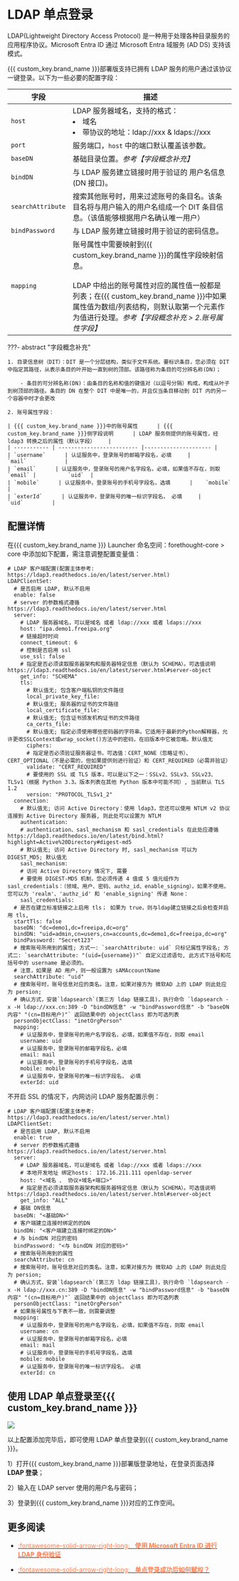 # LDAP 单点登录

LDAP(Lightweight Directory Access Protocol) 是一种用于处理各种目录服务的应用程序协议。Microsoft Entra ID 通过 Microsoft Entra 域服务 (AD DS) 支持该模式。

{{{ custom_key.brand_name }}}部署版支持已拥有 LDAP 服务的用户通过该协议一键登录。以下为一些必要的配置字段：

| 字段      | 描述                          |
| ----------- | ------------------------------------ |
| `host`      | LDAP 服务器域名，支持的格式：<br /><li>域名 <br /><li>带协议的地址：ldap://xxx & ldaps://xxx                          |
| `port`      | 服务端口，`host` 中的端口默认覆盖该参数。                          |
| `baseDN`      | 基础目录位置。*参考【字段概念补充】*                   |
| `bindDN`      | 与 LDAP 服务建立链接时用于验证的 用户名信息(DN 接口)。       |
| `searchAttribute`      | 搜索其他账号时，用来过滤账号的条目名。该条目名将与用户输入的用户名组成一个 DIT 条目信息。（该值能够根据用户名确认唯一用户）                 |
| `bindPassword`      | 与 LDAP 服务建立链接时用于验证的密码信息。                          |
| `mapping`      | 账号属性中需要映射到{{{ custom_key.brand_name }}}的属性字段映射信息。<br /><br />LDAP 中给出的账号属性对应的属性值一般都是列表；在{{{ custom_key.brand_name }}}中如果属性值为数组/列表结构，则默认取第一个元素作为值进行处理。*参考【字段概念补充 > 2.账号属性字段】*                          |


???- abstract "字段概念补充"

    1. 目录信息树（DIT）：DIT 是一个分层结构，类似于文件系统。要标识条目，您必须在 DIT 中指定其路径，从表示条目的叶开始一直到树的顶部。该路径称为条目的可分辨名称(DN)；
        
        - 条目的可分辨名称(DN)：由条目的名称和值的键值对（以逗号分隔）构成，构成从叶子到树顶部的路径。条目的 DN 在整个 DIT 中是唯一的，并且仅当条目移动到 DIT 内的另一个容器中时才会更改

    2. 账号属性字段：
  
    | {{{ custom_key.brand_name }}}中的账号属性      | {{{ custom_key.brand_name }}}侧字段说明      | LDAP 服务侧提供的账号属性，经 ldap3 转换之后的属性（默认字段）    |
    | ----------- | ------------------------- |--------------------- |
    | `username`      | 认证服务中，登录账号的邮箱字段名，必填     |           `mail`            |
    | `email`      | 认证服务中，登录账号的用户名字段名，必填，如果值不存在，则取 `email`	|          `uid`  |
    | `mobile`      | 认证服务中，登录账号的手机号字段名，选填      |    `mobile`                   |
    | `exterId`      | 认证服务中，登录账号的唯一标识字段名， 必填	  |              `uid`         |


## 配置详情

在{{{ custom_key.brand_name }}} Launcher 命名空间：forethought-core > core 中添加如下配置，需注意调整配置变量值：


```
# LDAP 客户端配置(配置主体参考: https://ldap3.readthedocs.io/en/latest/server.html)
LDAPClientSet:
  # 是否启用 LDAP, 默认不启用
  enable: false
  # server 的参数格式遵循 https://ldap3.readthedocs.io/en/latest/server.html
  server:
    # LDAP 服务器域名，可以是域名 或者 ldap://xxx 或者 ldaps://xxx
    host: "ipa.demo1.freeipa.org"
    # 链接超时时间
    connect_timeout: 6
    # 控制是否启用 ssl
    use_ssl: false
    # 指定是否必须读取服务器架构和服务器特定信息（默认为 SCHEMA）。可选值说明 https://ldap3.readthedocs.io/en/latest/server.html#server-object
    get_info: "SCHEMA"
    tls:
      # 默认值无; 包含客户端私钥的文件路径
      local_private_key_file:
      # 默认值无; 服务器的证书的文件路径
      local_certificate_file:
      # 默认值无; 包含证书颁发机构证书的文件路径
      ca_certs_file:
      # 默认值无; 指定必须使用哪些密码器的字符串。它适用于最新的Python解释器，允许更改SSLContext或wrap_socket()方法中的密码，在旧版本中它被忽略。默认值无
      ciphers:
      # 指定是否必须验证服务器证书，可选值：CERT_NONE（忽略证书）、CERT_OPTIONAL（不是必需的，但如果提供则进行验证）和 CERT_REQUIRED（必需并验证）
      validate: "CERT_REQUIRED"
      # 要使用的 SSL 或 TLS 版本，可以是以下之一：SSLv2、SSLv3、SSLv23、TLSv1（根据 Python 3.3。版本列表在其他 Python 版本中可能不同）, 当前默认 TLS 1.2
      version: "PROTOCOL_TLSv1_2"
  connection:
    # 默认值无; 访问 Active Directory：使用 ldap3，您还可以使用 NTLM v2 协议连接到 Active Directory 服务器, 则此处可以设置为 NTLM
    authentication:
    # authentication、sasl_mechanism 和 sasl_credentials 在此处应遵循 https://ldap3.readthedocs.io/en/latest/bind.html?highlight=Active%20Directory#digest-md5
    # 默认值无; 访问 Active Directory 时, sasl_mechanism 可以为 DIGEST_MD5; 默认值无
    sasl_mechanism:
    # 访问 Active Directory 情况下, 需要
    # 要使用 DIGEST-MD5 机制，您必须传递 4 值或 5 值元组作为 sasl_credentials：（领域、用户、密码、authz_id、enable_signing）。如果不使用，您可以为 'realm'、'authz_id' 和 'enable_signing' 传递 None：
    sasl_credentials:
  # 是否在建立标准链接之上启用 tls； 如果为 true，则与ldap建立链接之后会检查并启用 tls,
  startTls: false
  baseDN: "dc=demo1,dc=freeipa,dc=org"
  bindDN: "uid=admin,cn=users,cn=accounts,dc=demo1,dc=freeipa,dc=org"
  bindPassword: "Secret123"
  # 搜索账号所用到的属性; 方式一: `searchAttribute: uid` 只标记属性字段名; 方式二: `searchAttribute: "(uid={username})"` 自定义过滤语句, 此方式下括号和花括号中的 username 是必须的。
  # 注意，如果是 AD 用户，则一般设置为 sAMAccountName
  searchAttribute: "uid"
  # 搜索账号时，账号信息对应的类名。注意，如果对接方为 微软AD 上的 LDAP 则此处应为 persion;
  # 确认方式，安装`ldapsearch`(第三方 ldap 链接工具)，执行命令 `ldapsearch -x -H ldap://xxx.cn:389 -D "bindDN信息" -w "bindPassword信息" -b "baseDN内容" "(cn=目标用户)"` 返回结果中的 objectClass 即为可选列表
  personObjectClass: "inetOrgPerson"
  mapping:
    # 认证服务中，登录账号的用户名字段名，必填，如果值不存在，则取 email
    username: uid
    # 认证服务中，登录账号的邮箱字段名，必填
    email: mail
    # 认证服务中，登录账号的手机号字段名，选填
    mobile: mobile
    # 认证服务中，登录账号的唯一标识字段名， 必填
    exterId: uid
```

不开启 SSL 的情况下，内网访问 LDAP 服务配置示例：

```
# LDAP 客户端配置(配置主体参考: https://ldap3.readthedocs.io/en/latest/server.html)
LDAPClientSet:
  # 是否启用 LDAP, 默认不启用
  enable: true
  # server 的参数格式遵循 https://ldap3.readthedocs.io/en/latest/server.html
  server:
    # LDAP 服务器域名，可以是域名 或者 ldap://xxx 或者 ldaps://xxx
    # 本地开发地址 绑定hosts： 172.16.211.111 openldap-server
    host: "<域名 、 协议+域名+端口>"
    # 指定是否必须读取服务器架构和服务器特定信息（默认为 SCHEMA）。可选值说明 https://ldap3.readthedocs.io/en/latest/server.html#server-object
    get_info: "ALL"
  # 基础 DN信息
  baseDN: "<基础DN>"
  # 客户端建立连接时绑定的的DN
  bindDN: "<客户端建立连接时绑定的DN>"
  # 与 bindDN 对应的密码
  bindPassword: "<与 bindDN 对应的密码>"
  # 搜索账号所用到的属性
  searchAttribute: cn
  # 搜索账号时，账号信息对应的类名。注意，如果对接方为 微软AD 上的 LDAP 则此处应为 persion;
  # 确认方式，安装`ldapsearch`(第三方 ldap 链接工具)，执行命令 `ldapsearch -x -H ldap://xxx.cn:389 -D "bindDN信息" -w "bindPassword信息" -b "baseDN内容" "(cn=目标用户)"` 返回结果中的 objectClass 即为可选列表
  personObjectClass: "inetOrgPerson"
  # 如果账号属性与下表不一致，则需要调整
  mapping:
    # 认证服务中，登录账号的用户名字段名，必填，如果值不存在，则取 email
    username: cn
    # 认证服务中，登录账号的邮箱字段名，必填
    email: mail
    # 认证服务中，登录账号的手机号字段名，选填
    mobile: mobile
    # 认证服务中，登录账号的唯一标识字段名， 必填
    exterId: cn
```


## 使用 LDAP 单点登录至{{{ custom_key.brand_name }}}

![](img/ldap-1.png)

以上配置添加完毕后，即可使用 LDAP 单点登录到{{{ custom_key.brand_name }}}。

1）打开{{{ custom_key.brand_name }}}部署版登录地址，在登录页面选择 **LDAP 登录**；

2）输入在 LDAP server 使用的用户名与密码；

3）登录到{{{ custom_key.brand_name }}}对应的工作空间。


## 更多阅读


<div class="grid cards" markdown>

- [<font color="coral"> :fontawesome-solid-arrow-right-long: &nbsp; **使用 Microsoft Entra ID 进行 LDAP 身份验证**</font>](https://learn.microsoft.com/en-us/entra/architecture/auth-ldap)

</div>


<div class="grid cards" markdown>

- [<font color="coral"> :fontawesome-solid-arrow-right-long: &nbsp; **单点登录成功后如何赋权？**</font>](./setting.md#mapping)

</div>